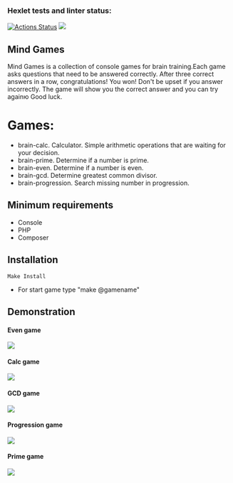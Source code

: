 ### Hexlet tests and linter status:
[![Actions Status](https://github.com/Airman57/php-project-45/workflows/hexlet-check/badge.svg)](https://github.com/Airman57/php-project-45/actions)
 <a href="https://codeclimate.com/github/Airman57/php-project-45/maintainability"><img src="https://api.codeclimate.com/v1/badges/47b14110f4bce1cd6088/maintainability" /></a>
 
 ## Mind Games

 Mind Games is a collection of console games for brain training.Each game asks questions that need to be answered correctly. After three correct answers in a row, congratulations! You won! Don't be upset if you answer incorrectly. The game will show you the correct answer and you can try againю Good luck.

 # Games:

 * brain-calc. Calculator. Simple arithmetic operations that are waiting for your decision.
 * brain-prime. Determine if a number is prime.
 * brain-even. Determine if a number is even.
 * brain-gcd. Determine greatest common divisor.
 * brain-progression. Search missing number in progression.

 ## Minimum requirements

 * Console
 * PHP
 * Composer
 
 
 ## Installation
 
    Make Install
* For start game type "make @gamename"
       
 ## Demonstration
 #### Even game
 <a href="https://asciinema.org/a/42JjThlcrGTSQd1fOeTfTd5Db" target="_blank"><img src="https://asciinema.org/a/42JjThlcrGTSQd1fOeTfTd5Db.svg" /></a>
 #### Calc game
 <a href="https://asciinema.org/a/RwikagFyeOV0uNAOJw6o5BapN" target="_blank"><img src="https://asciinema.org/a/RwikagFyeOV0uNAOJw6o5BapN.svg" /></a>
 #### GCD game
 <a href="https://asciinema.org/a/elXexSs1d4JU3hhFupJQjw5Jx" target="_blank"><img src="https://asciinema.org/a/elXexSs1d4JU3hhFupJQjw5Jx.svg" /></a>
 #### Progression game
 <a href="https://asciinema.org/a/v0K8SYHjBQPNI370euRO7CgDa" target="_blank"><img src="https://asciinema.org/a/v0K8SYHjBQPNI370euRO7CgDa.svg" /></a>
 #### Prime game
 <a href="https://asciinema.org/a/FJfPLGZ9T3mpWZShWi0O3Y8dR" target="_blank"><img src="https://asciinema.org/a/FJfPLGZ9T3mpWZShWi0O3Y8dR.svg" /></a>

